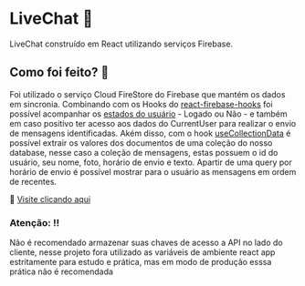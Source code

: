 # LiveChat 📡
LiveChat construído em React utilizando serviços Firebase. 

## Como foi feito? 🔎

Foi utilizado o serviço Cloud FireStore do Firebase que mantém os dados em sincronia. Combinando com os Hooks do [react-firebase-hooks](https://www.npmjs.com/package/react-firebase-hooks)
foi possível acompanhar os [estados do usuário](https://github.com/csfrequency/react-firebase-hooks/tree/1e893b11a41df8618a80ac7964bdf02dcf05735e/auth) - Logado ou Não - e também em caso positivo ter acesso aos dados do CurrentUser para realizar o envio de mensagens identificadas. Akém disso,
com o hook [useCollectionData](https://github.com/csfrequency/react-firebase-hooks/tree/1e893b11a41df8618a80ac7964bdf02dcf05735e/firestore#usecollectiondata) é possível extrair os valores dos documentos de uma coleção do nosso database, nesse caso a coleção de mensagens, estas possuem o id do usuário, seu nome, foto, horário de envio e texto.
Apartir de uma query por horário de envio é possível mostrar para o usuário as mensagens em ordem de recentes.

📌 [Visite clicando aqui](https://live-chat-one.vercel.app/)

### Atenção: ‼

Não é recomendado armazenar suas chaves de acesso a API no lado do cliente, nesse projeto fora utilizado as variáveis de ambiente react app estritamente para estudo e prática, mas em modo de produção esssa prática não é recomendada 


